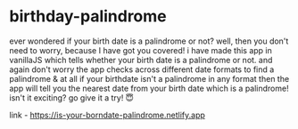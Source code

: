 # birthday-palindrome

ever wondered if your birth date is a palindrome or not? well, then you don't need to worry, because I have got you covered!  i have made this app in vanillaJS which tells whether your birth date is a palindrome or not. and again don't worry the app checks across different date formats to find a palindrome & at all if your birthdate isn't a palindrome in any format then the app will tell you the nearest date from your birth date which is a palindrome! isn't it exciting? go give it a try! 😇

link - https://is-your-borndate-palindrome.netlify.app
